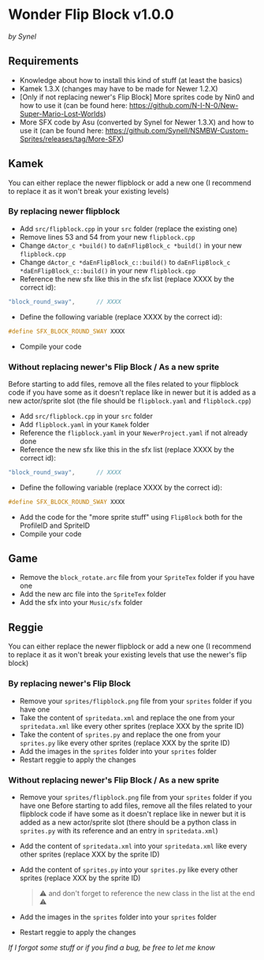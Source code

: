 # Wonder Flip Block v1.0.0
*by Synel*


## Requirements
- Knowledge about how to install this kind of stuff (at least the basics)
- Kamek 1.3.X (changes may have to be made for Newer 1.2.X)
- [Only if not replacing newer's Flip Block] More sprites code by Nin0 and how to use it (can be found here: https://github.com/N-I-N-0/New-Super-Mario-Lost-Worlds)
- More SFX code by Asu (converted by Synel for Newer 1.3.X) and how to use it (can be found here: https://github.com/Synell/NSMBW-Custom-Sprites/releases/tag/More-SFX)


## Kamek
You can either replace the newer flipblock or add a new one (I recommend to replace it as it won't break your existing levels)

### By replacing newer flipblock
- Add `src/flipblock.cpp` in your `src` folder (replace the existing one)
- Remove lines 53 and 54 from your new `flipblock.cpp`
- Change `dActor_c *build()` to `daEnFlipBlock_c *build()` in your new `flipblock.cpp`
- Change `dActor_c *daEnFlipBlock_c::build()` to `daEnFlipBlock_c *daEnFlipBlock_c::build()` in your new `flipblock.cpp`
- Reference the new sfx like this in the sfx list (replace XXXX by the correct id):
```cpp
"block_round_sway",      // XXXX
```
- Define the following variable (replace XXXX by the correct id):
```cpp
#define SFX_BLOCK_ROUND_SWAY XXXX
```
- Compile your code

### Without replacing newer's Flip Block / As a new sprite
Before starting to add files, remove all the files related to your flipblock code if you have some as it doesn't replace like in newer but it is added as a new actor/sprite slot (the file should be `flipblock.yaml` and `flipblock.cpp`)
- Add `src/flipblock.cpp` in your `src` folder
- Add `flipblock.yaml` in your `Kamek` folder
- Reference the `flipblock.yaml` in your `NewerProject.yaml` if not already done
- Reference the new sfx like this in the sfx list (replace XXXX by the correct id):
```cpp
"block_round_sway",      // XXXX
```
- Define the following variable (replace XXXX by the correct id):
```cpp
#define SFX_BLOCK_ROUND_SWAY XXXX
```
- Add the code for the "more sprite stuff" using `FlipBlock` both for the ProfileID and SpriteID
- Compile your code


## Game
- Remove the `block_rotate.arc` file from your `SpriteTex` folder if you have one
- Add the new arc file into the `SpriteTex` folder
- Add the sfx into your `Music/sfx` folder


## Reggie
You can either replace the newer flipblock or add a new one (I recommend to replace it as it won't break your existing levels that use the newer's flip block)

### By replacing newer's Flip Block
- Remove your `sprites/flipblock.png` file from your `sprites` folder if you have one
- Take the content of `spritedata.xml` and replace the one from your `spritedata.xml` like every other sprites (replace XXX by the sprite ID)
- Take the content of `sprites.py` and replace the one from your `sprites.py` like every other sprites (replace XXX by the sprite ID)
- Add the images in the `sprites` folder into your `sprites` folder
- Restart reggie to apply the changes

### Without replacing newer's Flip Block / As a new sprite
- Remove your `sprites/flipblock.png` file from your `sprites` folder if you have one
Before starting to add files, remove all the files related to your flipblock code if have some as it doesn't replace like in newer but it is added as a new actor/sprite slot (there should be a python class in `sprites.py` with its reference and an entry in `spritedata.xml`)

- Add the content of `spritedata.xml` into your `spritedata.xml` like every other sprites (replace XXX by the sprite ID)
- Add the content of `sprites.py` into your `sprites.py` like every other sprites (replace XXX by the sprite ID)
	> ⚠️ and don't forget to reference the new class in the list at the end ⚠️
- Add the images in the `sprites` folder into your `sprites` folder
- Restart reggie to apply the changes


*If I forgot some stuff or if you find a bug, be free to let me know*
